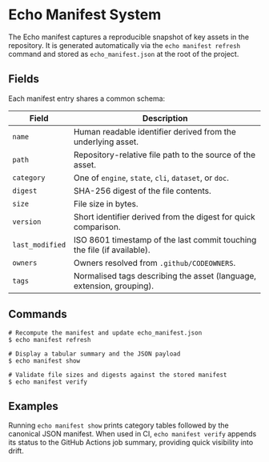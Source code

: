 # Echo Manifest System

The Echo manifest captures a reproducible snapshot of key assets in the
repository.  It is generated automatically via the `echo manifest refresh`
command and stored as `echo_manifest.json` at the root of the project.

## Fields

Each manifest entry shares a common schema:

| Field | Description |
| --- | --- |
| `name` | Human readable identifier derived from the underlying asset. |
| `path` | Repository-relative file path to the source of the asset. |
| `category` | One of `engine`, `state`, `cli`, `dataset`, or `doc`. |
| `digest` | SHA-256 digest of the file contents. |
| `size` | File size in bytes. |
| `version` | Short identifier derived from the digest for quick comparison. |
| `last_modified` | ISO 8601 timestamp of the last commit touching the file (if available). |
| `owners` | Owners resolved from `.github/CODEOWNERS`. |
| `tags` | Normalised tags describing the asset (language, extension, grouping). |

## Commands

```shell
# Recompute the manifest and update echo_manifest.json
$ echo manifest refresh

# Display a tabular summary and the JSON payload
$ echo manifest show

# Validate file sizes and digests against the stored manifest
$ echo manifest verify
```

## Examples

Running `echo manifest show` prints category tables followed by the canonical
JSON manifest.  When used in CI, `echo manifest verify` appends its status to
the GitHub Actions job summary, providing quick visibility into drift.

